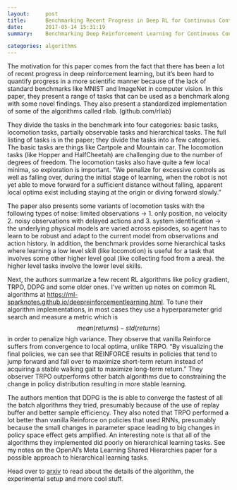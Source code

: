 ```yaml
---
layout:     post
title:      Benchmarking Recent Progress in Deep RL for Continuous Control
date:       2017-05-14 15:31:19
summary:    Benchmarking Deep Reinforcement Learning for Continuous Control

categories: algorithms
---
```


The motivation for this paper comes from the fact that there has been a lot of recent progress in deep reinforcement learning, but it’s been hard to quantify progress in a more scientific manner because of the lack of standard benchmarks like MNIST and ImageNet in computer vision. In this paper, they present a range of tasks that can be used as a benchmark along with some novel findings. They also present a standardized implementation of some of the algorithms called rllab. (github.com/rllab)

They divide the tasks in the benchmark into four categories: basic tasks, locomotion tasks, partially observable tasks and hierarchical tasks. The full listing of tasks is in the paper; they divide the tasks into a few categories. The basic tasks are things like Cartpole and Mountain car. The locomotion tasks (like Hopper and HalfCheetah) are challenging due to the number of degrees of freedom. The locomotion tasks also have quite a few local minima, so exploration is important. “We penalize for excessive controls as well as falling over, during the initial stage of learning, when the robot is not yet able to move forward for a sufficient distance without falling, apparent local optima exist including staying at the origin or diving forward slowly.” 

The paper also presents some variants of locomotion tasks with the following types of noise: limited observations → 1. only position, no velocity 2. noisy observations with delayed actions and 3. system identification → the underlying physical models are varied across episodes, so agent has to learn to be robust and adapt to the current model from observations and action history. In addition, the benchmark provides some hierarchical tasks where learning a low level skill (like locomotion) is useful for a task that involves some other higher level goal (like collecting food from a area). the higher level tasks involve the lower level skills.

Next, the authors summarize a few recent RL algorithms like policy gradient, TRPO, DDPG and some older ones. I’ve written up notes on common RL algorithms at https://ml-sparknotes.github.io/deepreinforcementlearning.html. To tune their algorithm implementations, in most cases they use a hyperparameter grid search and measure a metric which is $$mean(returns) - std(returns)$$ in order to penalize high variance. They observe that vanilla Reinforce suffers from convergence to local optima, unlike TRPO. “By visualizing the final policies, we can see that REINFORCE results in policies that tend to jump forward and fall over to maximize short-term return instead of acquiring a stable walking gait to maximize long-term return.” They observer TRPO outperforms other batch algorithms due to constraining the change in policy distribution resulting in more stable learning.

The authors mention that DDPG is the is able to converge the fastest of all the batch algorithms they tried, presumably because of the use of replay buffer and better sample efficiency. They also noted that TRPO performed a lot better than vanilla Reinforce on policies that used RNNs, presumably because the small changes in parameter space leading to big changes in policy space effect gets amplified. An interesting note is that all of the algorithms they implemented did poorly on hierarchical learning tasks. See my notes on the OpenAI’s Meta Learning Shared Hierarchies paper for a possible approach to hierarchical learning tasks. 

Head over to [arxiv](https://arxiv.org/abs/1604.06778) to read about the details of the algorithm, the experimental setup and more cool stuff.
